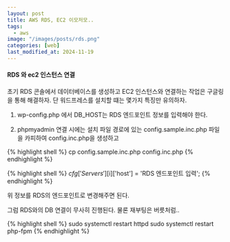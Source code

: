 ```yaml
---
layout: post
title: AWS RDS, EC2 이모저모..
tags:
  - aws
image: "/images/posts/rds.png"
categories: [web]
last_modified_at: 2024-11-19
---
```


#### RDS 와 ec2 인스턴스 연결

초기 RDS 콘솔에서 데이터베이스를 생성하고 EC2 인스턴스와 연결하는 작업은 구글링을 통해 해결하자.
단 워드프레스를 설치할 떄는 몇가지 특징만 유의하자.

1. wp-config.php 에서 DB_HOST는 RDS 엔드포인트 정보를 입력해야 한다.

2. phpmyadmin 연결 시에는 설치 파일 경로에 있는 config.sample.inc.php 파일을 카피하여 config.inc.php을 생성하고

{% highlight shell %}
cp config.sample.inc.php config.inc.php
{% endhighlight %}

{% highlight shell %}
$cfg['Servers'][$i]['host'] = 'RDS 엔드포인트 입력';
{% endhighlight %}

위 정보를 RDS의 엔드포인트로 변경해주면 된다.

그럼 RDS와의 DB 연결이 무사히 진행된다.
물론 재부팅은 버릇처럼..

{% highlight shell %}
sudo systemctl restart httpd
sudo systemctl restart php-fpm
{% endhighlight %}